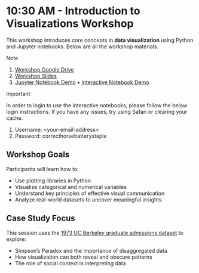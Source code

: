 # 10:30 AM - Introduction to Visualizations Workshop

This workshop introduces core concepts in **data visualization** using Python and Jupyter notebooks. Below are all the workshop materials. 

> [!NOTE]
> 1. [Workshop Google Drive](https://drive.google.com/drive/folders/1a6QXDuHBCJnmovOBfcKy-sqY4ZA99V0m)
> 2. [Workshop Slides](https://docs.google.com/presentation/d/1tQc-8ObKZGaDo_FZ-IUBepatUh-zvA0ce95NEmmeGlo/edit?usp=sharing)
> 3. [Jupyter Notebook Demo](bickel.ipynb) &#8226; [Interactive Notebook Demo](https://jupyter.cal-icor.org/hub/user-redirect/git-pull?repo=https%3A%2F%2Fgithub.com%2Fdubois-ctds%2Fdata6-nwdse-2025&branch=main&urlpath=tree%2Fdata6-nwdse-2025%2Fvisualizations-workshop%2Fbickel.ipynb)

> [!IMPORTANT]  
> In order to login to use the interactive notebooks, please follow the below login instructions. If you have any issues, try using Safari or clearing your cache.
> 1. Username: \<your-email-address\>
> 2. Password: correcthorsebatterystaple
   
## Workshop Goals

Participants will learn how to:

- Use plotting libraries in Python
- Visualize categorical and numerical variables
- Understand key principles of effective visual communication
- Analyze real-world datasets to uncover meaningful insights

## Case Study Focus

This session uses the [1973 UC Berkeley graduate admissions dataset](https://discovery.cs.illinois.edu/dataset/berkeley/) to explore:

- Simpson’s Paradox and the importance of disaggregated data
- How visualization can both reveal and obscure patterns
- The role of social context in interpreting data
